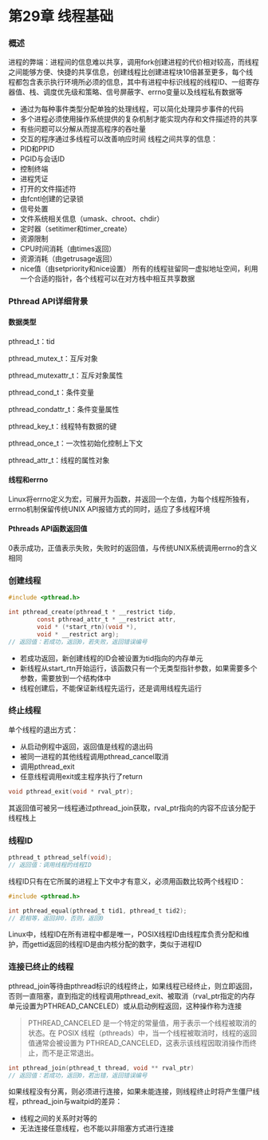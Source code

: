 # 第29章 线程基础
### 概述
进程的弊端：进程间的信息难以共享，调用fork创建进程的代价相对较高，而线程之间能够方便、快捷的共享信息，创建线程比创建进程块10倍甚至更多，每个线程都包含表示执行环境所必须的信息，其中有进程中标识线程的线程ID、一组寄存器值、栈、调度优先级和策略、信号屏蔽字、errno变量以及线程私有数据等
- 通过为每种事件类型分配单独的处理线程，可以简化处理异步事件的代码
- 多个进程必须使用操作系统提供的复杂机制才能实现内存和文件描述符的共享
- 有些问题可以分解从而提高程序的吞吐量
- 交互的程序通过多线程可以改善响应时间
线程之间共享的信息：
- PID和PPID
- PGID与会话ID
- 控制终端
- 进程凭证
- 打开的文件描述符
- 由fcntl创建的记录锁
- 信号处置
- 文件系统相关信息（umask、chroot、chdir）
- 定时器（setitimer和timer_create）
- 资源限制
- CPU时间消耗（由times返回）
- 资源消耗（由getrusage返回）
- nice值（由setpriority和nice设置）
所有的线程驻留同一虚拟地址空间，利用一个合适的指针，各个线程可以在对方栈中相互共享数据
### Pthread API详细背景
#### 数据类型
pthread_t：tid

pthread_mutex_t：互斥对象

pthread_mutexattr_t：互斥对象属性

pthread_cond_t：条件变量

pthread_condattr_t：条件变量属性

pthread_key_t：线程特有数据的键

pthread_once_t：一次性初始化控制上下文

pthread_attr_t：线程的属性对象
#### 线程和errno
Linux将errno定义为宏，可展开为函数，并返回一个左值，为每个线程所独有，errno机制保留传统UNIX API报错方式的同时，适应了多线程环境
#### Pthreads API函数返回值
0表示成功，正值表示失败，失败时的返回值，与传统UNIX系统调用errno的含义相同
### 创建线程
```C
#include <pthread.h>

int pthread_create(pthread_t * __restrict tidp,
		const pthread_attr_t * __restrict attr,
		void * (*start_rtn)(void *),
		void * __restrict arg);
// 返回值：若成功，返回0，若失败，返回错误编号		
```
- 若成功返回，新创建线程的ID会被设置为tid指向的内存单元
- 新线程从start_rtn开始运行，该函数只有一个无类型指针参数，如果需要多个参数，需要放到一个结构体中
- 线程创建后，不能保证新线程先运行，还是调用线程先运行
### 终止线程
单个线程的退出方式：
- 从启动例程中返回，返回值是线程的退出码
- 被同一进程的其他线程调用pthread_cancel取消
- 调用pthread_exit
- 任意线程调用exit或主程序执行了return
```C
void pthread_exit(void * rval_ptr);
```
其返回值可被另一线程通过pthread_join获取，rval_ptr指向的内容不应该分配于线程栈上
### 线程ID
```C
pthread_t pthread_self(void);
// 返回值：调用线程的线程ID
```
线程ID只有在它所属的进程上下文中才有意义，必须用函数比较两个线程ID：
```c
#include <pthread.h>

int pthread_equal(pthread_t tid1, pthread_t tid2);
// 若相等，返回非0，否则，返回0
```
Linux中，线程ID在所有进程中都是唯一，POSIX线程ID由线程库负责分配和维护，而gettid返回的线程ID是由内核分配的数字，类似于进程ID
### 连接已终止的线程
pthread_join等待由pthread标识的线程终止，如果线程已经终止，则立即返回，否则一直阻塞，直到指定的线程调用pthread_exit、被取消（rval_ptr指定的内存单元设置为PTHREAD_CANCELED）或从启动例程返回，这种操作称为连接
> PTHREAD_CANCELED 是一个特定的常量值，用于表示一个线程被取消的状态。在 POSIX 线程（pthreads）中，当一个线程被取消时，线程的返回值通常会被设置为 PTHREAD_CANCELED，这表示该线程因取消操作而终止，而不是正常退出。
```C
int pthread_join(pthread_t thread, void ** rval_ptr)
// 返回值：若成功，返回0，若出错，返回错误编号
```
如果线程没有分离，则必须进行连接，如果未能连接，则线程终止时将产生僵尸线程，pthread_join与waitpid的差异：
- 线程之间的关系时对等的
- 无法连接任意线程，也不能以非阻塞方式进行连接